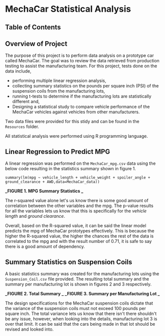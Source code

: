 # MechaCar Statistical Analysis

## Table of Contents

## Overview of Project

The purpose of this project is to perform data analysis on a prototype car called MechaCar. The goal was to review the data retrieved from production testing to assist the manufacturing team. For this project, tests done on the data include, 
- performing multiple linear regression analysis, 
- collecting summary statistics on the pounds per square inch (PSI) of the suspension coils from the manufacturing lots,
- running t-tests to determine if the manufacturing lots are statistically different and,
- Designing a statistical study to compare vehicle performance of the MechaCar vehicles against vehicles from other manufacturers.

Two data files were provided for this stidy and can be found in the `Resources` folder.

All statistical analysis were performed using R programming language.

## Linear Regression to Predict MPG

A linear regression was performed on the `MechaCar_mpg.csv` data using the below code resulting in the statistics summary shown in figure 1.

```
summary(lm(mpg ~ vehicle_length + vehicle_weight + spoiler_angle + ground_clearance + AWD,data=MechaCar_data))
```

**_FIGURE 1. MPG Summary Statistics _**

The r-squared value alone let's us know there is some good amount of correlation between the other variables and the mpg. The p-value results for all the variables lets us know that this is specifically for the *vehicle length* and *ground clearance*.

Overall, based on the R-squared value, it can be said the linear model predicts the mpg of MechaCar prototypes effectively. This is because the higher the R-squared value, the higher the chances the rest of the data is correlated to the mpg and with the result number of 0.71, it is safe to say there is a good amount of dependency.

## Summary Statistics on Suspension Coils

A basic statistics summary was created for the manufacturing lots using the `Suspension_Coil.csv` file provided. The resulting total summary and the summary per manufacturing lot is shown in figures 2 and 3 respectively.

**_FIGURE 2. Total Summary _**
**_FIGURE 3. Summary per Manufacturing Lot _**

The design specifications for the MechaCar suspension coils dictate that the variance of the suspension coils must not exceed 100 pounds per square inch. The total variance lets us know that there isn't there shouldn't be any issue, however, when looking into the details, manufacturing lot 3 is over that limit. It can be said that the cars being made in that lot should be revised and looked into.


